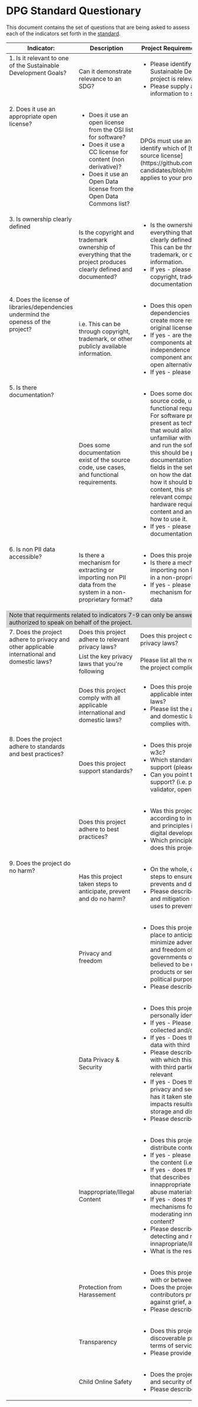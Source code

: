 # DPG Standard Questionary

This document contains the set of questions that are being asked to assess each of the indicators set forth in the [standard](standard.md).

<table>
    <thead>
        <tr>
            <th width="25%">Indicator: </th>
            <th width="25%">Description</th>
            <th width="50%">Project Requirements - Question Format</th>
        </tr>
        </tr>
    </thead>
    <tbody>
        <tr>
            <td valign="top">1. Is it relevant to one of the Sustainable Development Goals?</td>
            <td>Can it demonstrate relevance to an SDG?</td>
            <td>
                <ul>
                    <li>Please identify which of the Sustainable Development Goals this project is relevant to:</li>
                    <li>Please supply any relevant links or information to support this relevance.</li>
                </ul>
            </td>
        </tr>
        <tr>
            <td valign="top">2. Does it use an appropriate open license? </td>
            <td>
                <ul>
                    <li>Does it use an open license from the OSI list for software?</li>
                    <li>Does it use a CC license for content (non derivative)?</li>
                    <li>Does it use an Open Data license from the Open Data Commons list?</li>
                </ul>
            </td>
            <td>DPGs must use an open license. Please identify which of [these approved open source license](https://github.com/unicef/publicgoods-candidates/blob/master/docs/licenses.md) applies to your project? </td>
        </tr>
        <tr>
            <td valign="top">3. Is ownership clearly defined</td>
            <td>Is the copyright and trademark ownership of everything that the project produces clearly defined and documented?</td>
            <td>
                <ul>
                    <li>Is the ownership of the project and everything that the project produces clearly defined and documented i.e. This can be through copyright, trademark, or other publicly available information.</li>
                    <li>If yes - please link to the relevant copyright, trademarks, or ownership documentation for the project.</li>
                </ul>
            </td>
        </tr>
        <tr>
            <td valign="top">4. Does the license of libraries/dependencies undermind the openess of the project?</td>
            <td> i.e. This can be through copyright, trademark, or other publicly available information. </td>
            <td>
                <ul>
                    <li>Does this open project have mandatory dependencies (i.e. hardware) that create more restrictions than the original license?</li>
                    <li>If yes - are the open source components able to demonstrate independence from the closed component and/or are there functional, open alternatives?</li>
                    <li>If yes - please describe:</li>
                </ul>
            </td>
        </tr>
        <tr>
            <td valign="top">5. Is there documentation?</td>
            <td>Does some documentation exist of the source code, use cases, and functional requirements.</td>
            <td>
                <ul>
                    <li>Does some documentation exist of the source code, use cases, and/or functional requirements.<br>For software projects, this should be present as technical documentation that would allow a technical person unfamiliar with the project to launch and run the software. For data projects, this should be present as documentation that describes all the fields in the set, and provides context on how the data was collected and how it should be interpreted.For content, this should indicate any relevant compatible apps, software, hardware required to access the content and any instructions about how to use it.</li>
                    <li>If yes - please link to the documentation.</li>
                </ul>
            </td>
        </tr>
        <tr>
            <td valign="top">6. Is non PII data accessible?</td>
            <td>Is there a mechanism for extracting or importing non PII data from the system in a non-proprietary format?</td>
            <td>
                <ul>
                    <li>Does this project have non-PII data?</li>
                    <li>Is there a mechanism for extracting or importing non PII data from the system in a non-proprietary format?</li>
                    <li>If yes - please describe the mechanism for extracting or importing data</li>
                </ul>
            </td>
        </tr>
        <tr>
            <td colspan="3" style="background-color:lightgrey">
                Note that requirments related to indicators 7-9 can only be answered by someone authorized to speak on behalf of the project.
            </td>
        </tr>
        <tr>
            <td rowspan="3" valign="top">7. Does the project adhere to privacy and other applicable international and domestic laws?</td>
            <td>Does this project adhere to relevant privacy laws? </td>
            <td>Does this project comply with all relevant privacy laws?</td>
        </tr>
        <tr>
            <td>List the key privacy laws that you&#39;re following </td>
            <td>Please list all the relevant privacy laws that the project complies with? </td>
        </tr>
        <tr>
            <td>Does this project comply with all applicable international and domestic laws? </td>
            <td>
                <ul>
                    <li>Does this project comply with all applicable international and domestic laws?</li>
                    <li>Please list the applicable internation and domestic laws that the project complies with.</li>
                </ul>
            </td>
        </tr>
        <tr>
            <td rowspan="2" valign="top">8. Does the project adhere to standards and best practices?</td>
            <td>Does this project support standards? </td>
            <td>
                <ul>
                    <li>Does this project support standards i.e. w3c?</li>
                    <li>Which standards does this project support (please list)</li>
                    <li>Can you point to evidence of your support? (i.e. please link to your validator, open test suite, etc.)</li>
                </ul>
            </td>
        </tr>
        <tr>
            <td>Does this project adhere to best practices? </td>
            <td>
                <ul>
                    <li>Was this project build and developed according to industry best practices and principles i.e. the principles for digital development?</li>
                    <li>Which principles and best practices does this project support (please list)</li>
                </ul>
            </td>
        </tr>
        <tr>
            <td rowspan="7" valign="top">9. Does the project do no harm? </td>
            <td>Has this project taken steps to anticipate, prevent and do no harm? </td>
            <td>
                <ul>
                    <li>On the whole, does this project take steps to ensure that it anticipates, prevents and does no harm? </li>
                    <li>Please describe any additional risks and mitigation steps that this project uses to prevent harm.</li>
                </ul>
            </td>
        </tr>
        <tr>
            <td>Privacy and freedom</td>
            <td>
                <ul>
                    <li>Does this project have strategies in place to anticipate, respond to and minimize adverse impacts on privacy and freedom of expression where governments or bad actors are believed to be using this projects’s products or services for illegitimate or political purposes</li>
                    <li>Please describe</li>
                </ul>
            </td>
        </tr>
        <tr>
            <td>Data Privacy &amp; Security</td>
            <td>
                <ul>
                    <li>Does this project collect or store personally identifiable data?</li>
                    <li>If yes - Please list the types of data collected and/or stored by the project</li>
                    <li>If yes - Does this project share this data with third parties?</li>
                    <li>Please describe the circumstances with which this project shares data with third parties. Please add links as relevant</li>
                    <li>If yes - Does the project ensure the privacy and security of this data and has it taken steps to prevent adverse impacts resulting from it&#39;s collection, storage and distribution</li>
                    <li>Please describe</li>
                </ul>
            </td>
        </tr>
        <tr>
            <td>Inappropriate/Illegal Content</td>
            <td>
                <ul>
                    <li>Does this project collect, store or distribute content?</li>
                    <li>If yes - please describe the nature of the content (i.e. childrens books)</li>
                    <li>If yes - does this project have policies that describes what is considered innappropriate content i.e. child sexual abuse materials?</li>
                    <li>If yes - does this project have mechanisms for detecting and moderating innappropriate/illegal content?</li>
                    <li>Please describe the mechanism for detecting and reporting innapropriate/illegal content?</li>
                    <li>What is the response time?</li>
                </ul>
            </td>
        </tr>
        <tr>
            <td>Protection from Harassement</td>
            <td>
                <ul>
                    <li>Does this project facilitate interactions with or between users or contributors?</li>
                    <li>Does the project help users and contributors protect themselves against grief, abuse, and harassment.</li>
                    <li>Please describe</li>
                </ul>
            </td>
        </tr>
        <tr>
            <td>Transparency </td>
            <td>
                <ul>
                    <li>Does this project have a clearly discoverable privacy policy and/or terms of service?</li>
                    <li>Please provide a link</li>
                </ul>
            </td>
        </tr>
        <tr>
            <td>Child Online Safety</td>
            <td>
                <ul>
                    <li>Does the project address the safety and security of underage users?</li>
                    <li>Please describe</li>
                </ul>
            </td>
        </tr>
    </tbody>
</table>
